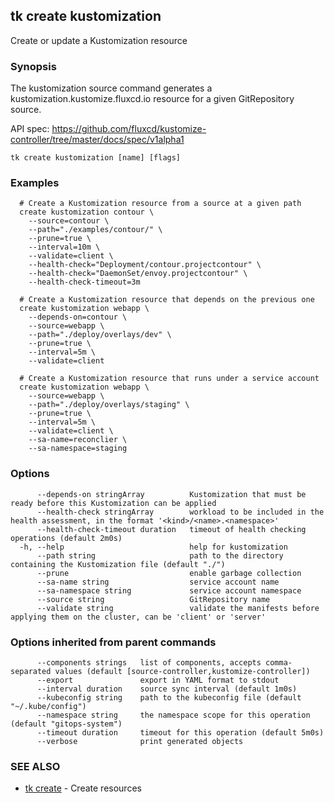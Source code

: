 ## tk create kustomization

Create or update a Kustomization resource

### Synopsis


The kustomization source command generates a kustomization.kustomize.fluxcd.io resource for a given GitRepository source.

API spec: https://github.com/fluxcd/kustomize-controller/tree/master/docs/spec/v1alpha1

```
tk create kustomization [name] [flags]
```

### Examples

```
  # Create a Kustomization resource from a source at a given path
  create kustomization contour \
    --source=contour \
    --path="./examples/contour/" \
    --prune=true \
    --interval=10m \
    --validate=client \
    --health-check="Deployment/contour.projectcontour" \
    --health-check="DaemonSet/envoy.projectcontour" \
    --health-check-timeout=3m

  # Create a Kustomization resource that depends on the previous one
  create kustomization webapp \
    --depends-on=contour \
    --source=webapp \
    --path="./deploy/overlays/dev" \
    --prune=true \
    --interval=5m \
    --validate=client

  # Create a Kustomization resource that runs under a service account
  create kustomization webapp \
    --source=webapp \
    --path="./deploy/overlays/staging" \
    --prune=true \
    --interval=5m \
    --validate=client \
    --sa-name=reconclier \
    --sa-namespace=staging

```

### Options

```
      --depends-on stringArray          Kustomization that must be ready before this Kustomization can be applied
      --health-check stringArray        workload to be included in the health assessment, in the format '<kind>/<name>.<namespace>'
      --health-check-timeout duration   timeout of health checking operations (default 2m0s)
  -h, --help                            help for kustomization
      --path string                     path to the directory containing the Kustomization file (default "./")
      --prune                           enable garbage collection
      --sa-name string                  service account name
      --sa-namespace string             service account namespace
      --source string                   GitRepository name
      --validate string                 validate the manifests before applying them on the cluster, can be 'client' or 'server'
```

### Options inherited from parent commands

```
      --components strings   list of components, accepts comma-separated values (default [source-controller,kustomize-controller])
      --export               export in YAML format to stdout
      --interval duration    source sync interval (default 1m0s)
      --kubeconfig string    path to the kubeconfig file (default "~/.kube/config")
      --namespace string     the namespace scope for this operation (default "gitops-system")
      --timeout duration     timeout for this operation (default 5m0s)
      --verbose              print generated objects
```

### SEE ALSO

* [tk create](tk_create.md)	 - Create resources

